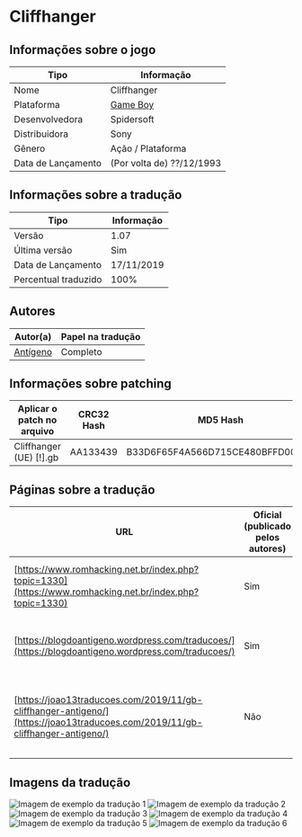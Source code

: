 # Cliffhanger

## Informações sobre o jogo

| Tipo | Informação |
| ----------- | ----------- |
| Nome | Cliffhanger |
| Plataforma | [Game Boy](../) |
| Desenvolvedora | Spidersoft |
| Distribuidora | Sony |
| Gênero | Ação / Plataforma |
| Data de Lançamento | (Por volta de) ??/12/1993 |

## Informações sobre a tradução

| Tipo | Informação |
| ----------- | ----------- |
| Versão | 1\.07 |
| Última versão | Sim |
| Data de Lançamento | 17/11/2019 |
| Percentual traduzido | 100% |

## Autores

| Autor(a) | Papel na tradução |
| ----------- | ----------- |
| [Antígeno](../../../autores/antigeno/) | Completo |

## Informações sobre patching

| Aplicar o patch no arquivo | CRC32 Hash | MD5 Hash |
| ----------- | ----------- | ----------- |
| Cliffhanger \(UE\) \[\!\]\.gb | AA133439 | B33D6F65F4A566D715CE480BFFD004AD |

## Páginas sobre a tradução

| URL | Oficial (publicado pelos autores) | Possuí link de download |
| ----------- | ----------- | ----------- |
| [https://www.romhacking.net.br/index.php?topic=1330](https://www.romhacking.net.br/index.php?topic=1330) | Sim | Sim, porém é necessário realizar login |
| [https://blogdoantigeno.wordpress.com/traducoes/](https://blogdoantigeno.wordpress.com/traducoes/) | Sim | Sim, porém é necessário realizar login |
| [https://joao13traducoes.com/2019/11/gb-cliffhanger-antigeno/](https://joao13traducoes.com/2019/11/gb-cliffhanger-antigeno/) | Não | Sim, porém o arquivo ou página de download exige uma senha |

## Imagens da tradução

![Imagem de exemplo da tradução 1](1.png)
![Imagem de exemplo da tradução 2](2.png)
![Imagem de exemplo da tradução 3](3.png)
![Imagem de exemplo da tradução 4](4.png)
![Imagem de exemplo da tradução 5](5.png)
![Imagem de exemplo da tradução 6](6.png)